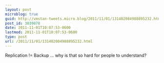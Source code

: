 ```yaml
---
layout: post
microblog: true
guid: http://vmstan-tweets.micro.blog/2011/11/01/131402084988895232.html
post_id: 3039878
date: 2011-11-01T10:07:53-0600
lastmod: 2011-11-01T10:07:53-0600
type: post
url: /2011/11/01/131402084988895232.html
---
```

Replication != Backup … why is that so hard for people to understand?
